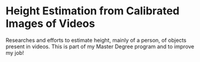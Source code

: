 # Height Estimation from Calibrated Images of Videos 
Researches and efforts to estimate height, mainly of a person, of objects present in videos. This is part of my Master Degree program and to improve my job! 

